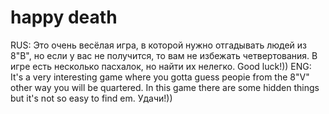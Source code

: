 # happy death
 RUS: Это очень весёлая игра, в которой нужно отгадывать людей из 8"В", но если у вас не получится, то вам не избежать четвертования. В игре есть несколько пасхалок, но найти их нелегко. Good luck!))
 ENG: It's a very interesting game where you gotta guess peopie from the 8"V" other way you will be quartered. In this game there are some hidden things but it's not so easy to find em. Удачи!))
